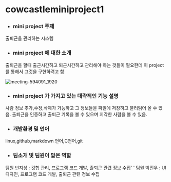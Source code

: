 # cowcastleminiproject1
+ ### mini project 주제
출퇴근을 관리하는 시스템

+ ### mini project 에 대한 소개
출퇴근을 할때 출근시간하고 퇴근시간하고 관리해야 하는 것들이 필요한데 이 project를 통해서 그것을 구현하려고 함

![meeting-594091_1920](https://user-images.githubusercontent.com/104507267/166092647-9c2ef149-9aa5-4fab-b361-8e2dba1ce23a.jpg)

+ ### mini project 가 가지고 있는 대략적인 기능 설명
사람 정보 추가,수정,삭제가 가능하고 그 정보들을 파일에 저장하고 불러읽어 올 수 있음.
출퇴근을 인증하고 출퇴근 기록을 볼 수 있으며 지각한 사람을 볼 수 있음.


+ ###  개발환경 및 언어
linux,github,markdown 언어,C언어,git


+ ### 팀소개 및 팀원이 맡은 역할
팀원 빈지성 : 깃헙 관리, 프로그램 코드 개발, 출퇴근 관련 정보 수집'  '
팀원 박진우 : UI 디자인, 프로그램 코드 개발, 출퇴근 관련 정보 수집
